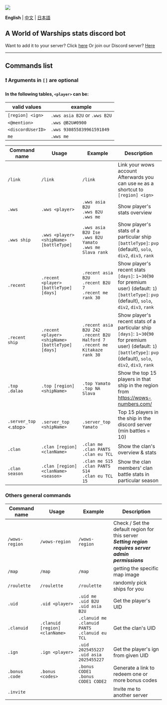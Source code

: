 ![](https://i.imgur.com/YT4ZlZc.png)

**English** | [中文](https://github.com/B-2U/ISAC/blob/master/README_zh.md) | [日本語](https://github.com/B-2U/ISAC/blob/master/README_ja.md)

## A World of Warships stats discord bot

Want to add it to your server? Click [here](https://discord.com/api/oauth2/authorize?client_id=961882964034203648&permissions=51264&scope=bot%20applications.commands)
Or join our Discord server? [Here](https://discord.gg/z6sV6kEZGV)

---

## Commands list

### **❗ Arguments in `[]` are optional**

#### In the following tables, `<player>` can be:  
  | valid values      | example                       |
  | ----------------- | ----------------------------- |
  | `[region] <ign>`  | `.wws asia B2U` or `.wws B2U` |
  | `<@mention>`      | `.wws @B2U#0900`              |
  | `<discordUserID>` | `.wws 930855839961591849`     |
  | `me`              | `.wws me`                     |


| Command name               | Usage                                             | Example                                                                            | Description                                                                                                                                                                    |
| -------------------------- | ------------------------------------------------- | ---------------------------------------------------------------------------------- | ------------------------------------------------------------------------------------------------------------------------------------------------------------------------------ |
| `/link`                    | `/link`                                           | `/link`                                                                            | Link your wows account<br>Afterwards you can use `me` as a shortcut to `[region] <ign>`                                                                                        |
| `.wws`                     | `.wws <player>`                                   | `.wws asia B2U`<br>`.wws B2U`<br>`.wws me`                                         | Show player's stats overview                                                                                                                                                   |
| `.wws ship`                | `.wws <player> <shipName> [battleType]`           | `.wws asia B2U Ise`<br>`.wws B2U Yamato`<br>`.wws me Slava rank`                   | Show player's stats of a particular ship<br>`[battleType]`: `pvp` (default), `solo`, `div2`, `div3`, `rank`                                                                    |
| `.recent`                  | `.recent <player> [battleType] [days]`            | `.recent asia B2U`<br>`.recent B2U 7`<br>`.recent me rank 30`                      | Show player's recent stats<br>`[days]`: `1`~`30`(`90` for premium user) (default: `1`)<br>`[battleType]`: `pvp` (default), `solo`, `div2`, `div3`, `rank`                      |
| `.recent ship`             | `.recent <player> <shipName> [battleType] [days]` | `.recent asia B2U Z42`<br>`.recent B2U Halford 7`<br>`.recent me Kitakaze rank 30` | Show player's recent stats of a particular ship<br>`[days]`: `1`~`30`(`90` for premium user) (default: `1`)<br>`[battleType]`: `pvp` (default), `solo`, `div2`, `div3`, `rank` |
| `.top`<br>`.dalao`         | `.top [region] <shipName>`                        | `.top Yamato` <br> `.top NA Slava`                                                 | Show the top 15 players in that ship in the region <br> from https://wows-numbers.com/                                                                                         |
| `.server_top` <br> <.stop> | `.server_top <shipName>`                          | `.server_top Yamato`                                                               | Top 15 players in the ship in the discord server (min battles = 10)                                                                                                            |
| `.clan`                    | `.clan [region] <clanName>`                       | `.clan me` <br> `.clan PANTS` <br> `.clan eu TCL`                                  | Show the clan's overview & stats                                                                                                                                               |
| `.clan season`             | `.clan [region] <clanName> <season>`              | `.clan me S15` <br> `.clan PANTS S14` <br> `.clan eu TCL 15`                       | Show the clan members' clan battle stats in particular season                                                                                                                  |


### Others general commands
| Command name        | Usage                          | Example                                                | Description                                                                                                |
| ------------------- | ------------------------------ | ------------------------------------------------------ | ---------------------------------------------------------------------------------------------------------- |
| `/wows-region`      | `/wows-region`                 | `/wows-region`                                         | Check / Set the default region for this server <br> ***Setting region requires server admin permissions*** |
| `/map`              | `/map`                         | `/map`                                                 | getting the specific map image                                                                             |
| `/roulette`         | `/roulette`                    | `/roulette`                                            | randomly pick ships for you                                                                                |
| `.uid`              | `.uid <player>`                | `.uid me`<br>`.uid B2U`<br>`.uid asia B2U`             | Get the player's UID                                                                                       |
| `.clanuid`          | `.clanuid [region] <clanName>` | `.clanuid me`<br>`.clanuid PANTS`<br>`.clanuid eu TCL` | Get the clan's UID                                                                                         |
| `.ign`              | `.ign <player>`                | `.uid 2025455227`<br>`.uid asia 2025455227`            | Get the player's ign from given UID                                                                        |
| `.bonus`<br>`.code` | `.bonus <codes>`               | `.bonus CODE1`<br>`.bonus CODE1 CODE2`                 | Generate a link to redeem one or more bonus codes                                                          |
| `.invite`           |                                |                                                        | Invite me to another server                                                                                |
